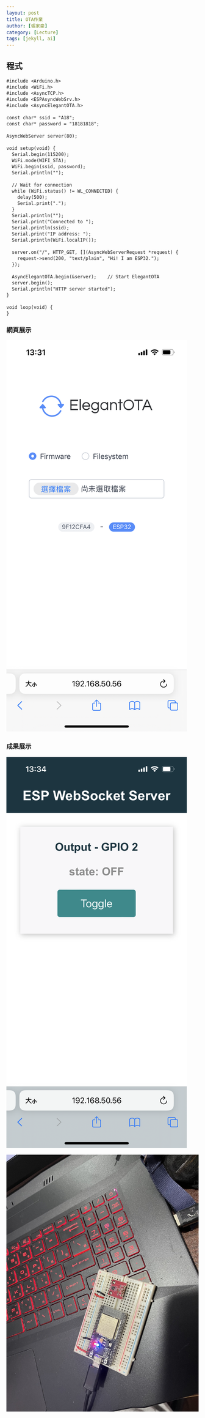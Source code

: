 ```yaml
---
layout: post
title: OTA作業
author: [張家豪]
category: [Lecture]
tags: [jekyll, ai]
---
```



## 程式
```
#include <Arduino.h>
#include <WiFi.h>
#include <AsyncTCP.h>
#include <ESPAsyncWebSrv.h>
#include <AsyncElegantOTA.h>

const char* ssid = "A18";
const char* password = "18181818";

AsyncWebServer server(80);

void setup(void) {
  Serial.begin(115200);
  WiFi.mode(WIFI_STA);
  WiFi.begin(ssid, password);
  Serial.println("");

  // Wait for connection
  while (WiFi.status() != WL_CONNECTED) {
    delay(500);
    Serial.print(".");
  }
  Serial.println("");
  Serial.print("Connected to ");
  Serial.println(ssid);
  Serial.print("IP address: ");
  Serial.println(WiFi.localIP());

  server.on("/", HTTP_GET, [](AsyncWebServerRequest *request) {
    request->send(200, "text/plain", "Hi! I am ESP32.");
  });

  AsyncElegantOTA.begin(&server);    // Start ElegantOTA
  server.begin();
  Serial.println("HTTP server started");
}

void loop(void) {
}
```
### 網頁展示
![](https://github.com/Mkyzzzzz/MCU-project/blob/main/_posts/IMG_4426.PNG)

### 成果展示
 ![](https://github.com/Mkyzzzzz/MCU-project/blob/main/_posts/IMG_4427.PNG)
 
 ![](https://github.com/Mkyzzzzz/MCU-project/blob/main/_posts/IMG_4429.jpg)
